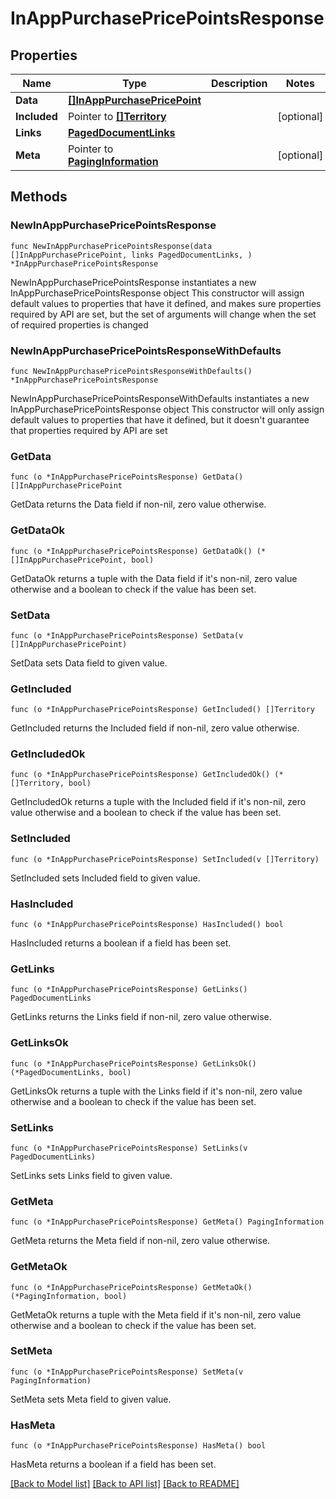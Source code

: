 # InAppPurchasePricePointsResponse

## Properties

Name | Type | Description | Notes
------------ | ------------- | ------------- | -------------
**Data** | [**[]InAppPurchasePricePoint**](InAppPurchasePricePoint.md) |  | 
**Included** | Pointer to [**[]Territory**](Territory.md) |  | [optional] 
**Links** | [**PagedDocumentLinks**](PagedDocumentLinks.md) |  | 
**Meta** | Pointer to [**PagingInformation**](PagingInformation.md) |  | [optional] 

## Methods

### NewInAppPurchasePricePointsResponse

`func NewInAppPurchasePricePointsResponse(data []InAppPurchasePricePoint, links PagedDocumentLinks, ) *InAppPurchasePricePointsResponse`

NewInAppPurchasePricePointsResponse instantiates a new InAppPurchasePricePointsResponse object
This constructor will assign default values to properties that have it defined,
and makes sure properties required by API are set, but the set of arguments
will change when the set of required properties is changed

### NewInAppPurchasePricePointsResponseWithDefaults

`func NewInAppPurchasePricePointsResponseWithDefaults() *InAppPurchasePricePointsResponse`

NewInAppPurchasePricePointsResponseWithDefaults instantiates a new InAppPurchasePricePointsResponse object
This constructor will only assign default values to properties that have it defined,
but it doesn't guarantee that properties required by API are set

### GetData

`func (o *InAppPurchasePricePointsResponse) GetData() []InAppPurchasePricePoint`

GetData returns the Data field if non-nil, zero value otherwise.

### GetDataOk

`func (o *InAppPurchasePricePointsResponse) GetDataOk() (*[]InAppPurchasePricePoint, bool)`

GetDataOk returns a tuple with the Data field if it's non-nil, zero value otherwise
and a boolean to check if the value has been set.

### SetData

`func (o *InAppPurchasePricePointsResponse) SetData(v []InAppPurchasePricePoint)`

SetData sets Data field to given value.


### GetIncluded

`func (o *InAppPurchasePricePointsResponse) GetIncluded() []Territory`

GetIncluded returns the Included field if non-nil, zero value otherwise.

### GetIncludedOk

`func (o *InAppPurchasePricePointsResponse) GetIncludedOk() (*[]Territory, bool)`

GetIncludedOk returns a tuple with the Included field if it's non-nil, zero value otherwise
and a boolean to check if the value has been set.

### SetIncluded

`func (o *InAppPurchasePricePointsResponse) SetIncluded(v []Territory)`

SetIncluded sets Included field to given value.

### HasIncluded

`func (o *InAppPurchasePricePointsResponse) HasIncluded() bool`

HasIncluded returns a boolean if a field has been set.

### GetLinks

`func (o *InAppPurchasePricePointsResponse) GetLinks() PagedDocumentLinks`

GetLinks returns the Links field if non-nil, zero value otherwise.

### GetLinksOk

`func (o *InAppPurchasePricePointsResponse) GetLinksOk() (*PagedDocumentLinks, bool)`

GetLinksOk returns a tuple with the Links field if it's non-nil, zero value otherwise
and a boolean to check if the value has been set.

### SetLinks

`func (o *InAppPurchasePricePointsResponse) SetLinks(v PagedDocumentLinks)`

SetLinks sets Links field to given value.


### GetMeta

`func (o *InAppPurchasePricePointsResponse) GetMeta() PagingInformation`

GetMeta returns the Meta field if non-nil, zero value otherwise.

### GetMetaOk

`func (o *InAppPurchasePricePointsResponse) GetMetaOk() (*PagingInformation, bool)`

GetMetaOk returns a tuple with the Meta field if it's non-nil, zero value otherwise
and a boolean to check if the value has been set.

### SetMeta

`func (o *InAppPurchasePricePointsResponse) SetMeta(v PagingInformation)`

SetMeta sets Meta field to given value.

### HasMeta

`func (o *InAppPurchasePricePointsResponse) HasMeta() bool`

HasMeta returns a boolean if a field has been set.


[[Back to Model list]](../README.md#documentation-for-models) [[Back to API list]](../README.md#documentation-for-api-endpoints) [[Back to README]](../README.md)


